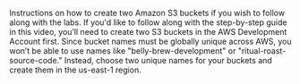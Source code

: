 Instructions on how to create two Amazon S3 buckets if
you wish to follow along with the labs.
If you'd like to follow along with the step-by-step guide in this video, you’ll need to create
two S3 buckets in the AWS Development Account first. Since bucket names must be globally
unique across AWS, you won’t be able to use names like "belly-brew-development" or
"ritual-roast-source-code." Instead, choose two unique names for your buckets and create
them in the us-east-1 region.
